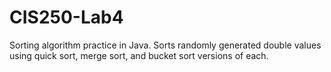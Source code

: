# CIS250-Lab4
Sorting algorithm practice in Java. Sorts randomly generated double values using quick sort, merge sort, and bucket sort versions of each.

